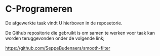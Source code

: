 # C-Programeren

De afgewerkte taak vindt U hierboven in de reposetorie.

De Github repositorie die gebruikt is om samen te werken voor taak kan worden teruggevonden onder de volgende link;

https://github.com/SeppeBudenaers/smooth-filter
